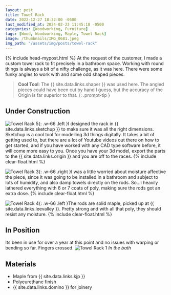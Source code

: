```yaml
---
layout: post
title: Towel Rack
date: 2022-12-27 18:32:00 -0500
last_modified_at: 2024-02-23 11:45:18 -0500
categories: [Woodworking, Furniture]
tags: [Wood, Woodworking, Maple, Towel Rack]
image: /thumbnails/IMG_0681.jpeg
img_path: "/assets/img/posts/towel-rack"
---
```

{% include head-mypost.html %}
At the request of the customer, I made a custom towel rack to fit precisely in a bathroom space. Working with round things is always a bit of a nifty challenge, as it was here. There were some funky angles to work with and some odd shaped pieces.

> **Cool Tool**: The {{ site.data.links.shaper }} was used here. The angled pieces could have been cut by hand I guess, but the accuracy of the Origin is far superior to that.
{: .prompt-tip }

## Under Construction

![Towel Rack 5][Towel Rack 5]{: .w-66 .left }I designed the rack in {{ site.data.links.sketchup }} to make sure it was all the right dimensions. Sketchup is a cool tool for modelling 3d things digitally. It takes a bit of getting used to, but there are a lot of Youtube videos out there on how to get started, and if you have worked with any CAD type software before, it will come more easy to you. Once you have your 3d model, export the parts to the {{ site.data.links.origin }} and you are off to the races.
{% include clear-float.html %}

![Towel Rack 3][Towel Rack 3]{: .w-66 .right }I was a little worried about moisture affective the piece, since it was going to be installed in a bathroom and subject to lots of humidity, and also damp towels directly on the rods. So...I heavily lathered everything with 6 or 7 coats of poly, making sure the rods got an extra dose.
{% include clear-float.html %}

![Towel Rack 4][Towel Rack 4]{: .w-66 .left }The rods are solid maple, picked up at {{ site.data.links.leevalley }}.  Pretty strong and with all that poly, they should resist any moisture.
{% include clear-float.html %}

## In Position

Its been in use for over a year at this point and no issues with warping or bending so far.  Fingers crossed.
![Towel Rack 1][Towel Rack 1]
_In the bath_

## Materials

- Maple from {{ site.data.links.kjp }}
- Polyeurethane finish
- {{ site.data.links.domino }} for joinery

[Towel Rack 1]: IMG_0681.jpeg
[Towel Rack 3]: IMG_0677.jpeg
[Towel Rack 4]: IMG_0678.jpeg
[Towel Rack 5]: towel-rack-sketchup.jpeg
